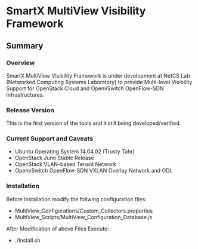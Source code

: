 # SmartX MultiView Visibility Framework
## Summary ##
### Overview ###
SmartX MultiView Visibility Framework is under development at NetCS Lab (Networked Computing Systems Laboratory) to provide Multi-level Visibility Support for OpenStack Cloud and OpenvSwitch OpenFlow-SDN Infrastructures.

### Release Version ###
This is the first version of the tools and it still being developed/verified.

### Current Support and Caveats ###
* Ubuntu Operating System 14.04.02 (Trusty Tahr)
* OpenStack Juno Stable Release
* OpenStack VLAN-based Tenant Network
* OpenvSwitch OpenFlow-SDN VXLAN Overlay Network and ODL

### Installation ###
Before Installation modify the follwing configuration files:
* MultiView_Configurations/Custom_Collectors.properties
* MultiView_Scripts/MultiView_Configuration_Database.js

After Modification of above Files Execute:
* ./Install.sh
